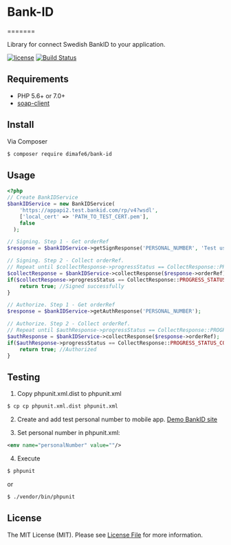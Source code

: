 # Bank-ID
=======

Library for connect Swedish BankID to your application.

[![license](https://img.shields.io/github/license/mashape/apistatus.svg)](LICENSE.md)
[![Build Status](https://travis-ci.org/dimafe6/bank-id.svg?branch=dev)](https://travis-ci.org/dimafe6/bank-id)

## Requirements

* PHP 5.6+ or 7.0+
* [soap-client](http://php.net/manual/ru/class.soapclient.php)

## Install

Via Composer

``` bash
$ composer require dimafe6/bank-id
```

## Usage

```php
<?php
// Create BankIDService
$bankIDService = new BankIDService(
    'https://appapi2.test.bankid.com/rp/v4?wsdl',
    ['local_cert' => 'PATH_TO_TEST_CERT.pem'],
    false
  );

// Signing. Step 1 - Get orderRef
$response = $bankIDService->getSignResponse('PERSONAL_NUMBER', 'Test user data');

// Signing. Step 2 - Collect orderRef. 
// Repeat until $collectResponse->progressStatus == CollectResponse::PROGRESS_STATUS_COMPLETE
$collectResponse = $bankIDService->collectResponse($response->orderRef);
if($collectResponse->progressStatus == CollectResponse::PROGRESS_STATUS_COMPLETE) {
    return true; //Signed successfully
}

// Authorize. Step 1 - Get orderRef
$response = $bankIDService->getAuthResponse('PERSONAL_NUMBER');

// Authorize. Step 2 - Collect orderRef. 
// Repeat until $authResponse->progressStatus == CollectResponse::PROGRESS_STATUS_COMPLETE
$authResponse = $bankIDService->collectResponse($response->orderRef);
if($authResponse->progressStatus == CollectResponse::PROGRESS_STATUS_COMPLETE) {
    return true; //Authorized
}
```

## Testing

1. Copy phpunit.xml.dist to phpunit.xml
``` bash
$ cp cp phpunit.xml.dist phpunit.xml
```

2. Create and add test personal number to mobile app. [Demo BankID site](https://demo.bankid.com)

3. Set personal number in phpunit.xml:

``` xml
<env name="personalNumber" value=""/>
```

4. Execute

``` bash
$ phpunit
```
   or

``` bash
$ ./vendor/bin/phpunit
```

## License

The MIT License (MIT). Please see [License File](LICENSE.md) for more information.
